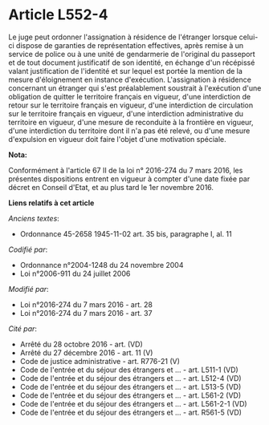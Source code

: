 # Article L552-4

Le juge peut ordonner l'assignation à résidence de l'étranger lorsque celui-ci dispose de garanties de représentation
effectives, après remise à un service de police ou à une unité de gendarmerie de l'original du passeport et de tout document
justificatif de son identité, en échange d'un récépissé valant justification de l'identité et sur lequel est portée la
mention de la mesure d'éloignement en instance d'exécution. L'assignation à résidence concernant un étranger qui s'est
préalablement soustrait à l'exécution d'une obligation de quitter le territoire français en vigueur, d'une interdiction de
retour sur le territoire français en vigueur, d'une interdiction de circulation sur le territoire français en vigueur, d'une
interdiction administrative du territoire en vigueur, d'une mesure de reconduite à la frontière en vigueur, d'une
interdiction du territoire dont il n'a pas été relevé, ou d'une mesure d'expulsion en vigueur doit faire l'objet d'une
motivation spéciale.

**Nota:**

Conformément à l'article 67 II de la loi n° 2016-274 du 7 mars 2016, les présentes dispositions entrent en vigueur à compter
d'une date fixée par décret en Conseil d'Etat, et au plus tard le 1er novembre 2016.

**Liens relatifs à cet article**

_Anciens textes_:

  - Ordonnance 45-2658 1945-11-02 art. 35 bis, paragraphe I, al. 11

_Codifié par_:

  - Ordonnance n°2004-1248 du 24 novembre 2004
  - Loi n°2006-911 du 24 juillet 2006

_Modifié par_:

  - Loi n°2016-274 du 7 mars 2016 - art. 28
  - Loi n°2016-274 du 7 mars 2016 - art. 37

_Cité par_:

  - Arrêté du 28 octobre 2016 - art. (VD)
  - Arrêté du 27 décembre 2016 - art. 11 (V)
  - Code de justice administrative - art. R776-21 (V)
  - Code de l'entrée et du séjour des étrangers et ... - art. L511-1 (VD)
  - Code de l'entrée et du séjour des étrangers et ... - art. L512-4 (VD)
  - Code de l'entrée et du séjour des étrangers et ... - art. L513-5 (VD)
  - Code de l'entrée et du séjour des étrangers et ... - art. L561-2 (VD)
  - Code de l'entrée et du séjour des étrangers et ... - art. L561-2-1 (VD)
  - Code de l'entrée et du séjour des étrangers et ... - art. R561-5 (VD)
